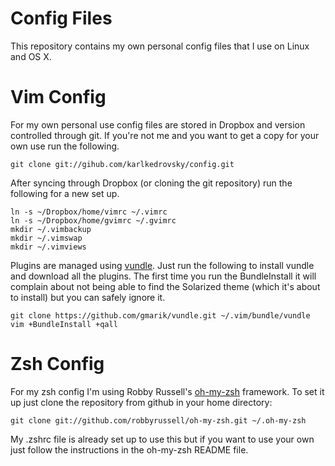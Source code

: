 Config Files
============

This repository contains my own personal config files that I use on Linux and
OS X.

Vim Config
==========

For my own personal use config files are stored in Dropbox and version
controlled through git.  If you're not me and you want to get a copy for your
own use run the following.

    git clone git://gihub.com/karlkedrovsky/config.git

After syncing through Dropbox (or cloning the git repository) run the following
for a new set up.

    ln -s ~/Dropbox/home/vimrc ~/.vimrc
    ln -s ~/Dropbox/home/gvimrc ~/.gvimrc
    mkdir ~/.vimbackup
    mkdir ~/.vimswap
    mkdir ~/.vimviews

Plugins are managed using [vundle](https://github.com/gmarik/vundle). Just run
the following to install vundle and download all the plugins. The first time
you run the BundleInstall it will complain about not being able to find the
Solarized theme (which it's about to install) but you can safely ignore it.

    git clone https://github.com/gmarik/vundle.git ~/.vim/bundle/vundle
    vim +BundleInstall +qall

Zsh Config
==========

For my zsh config I'm using Robby Russell's
[oh-my-zsh](https://github.com/robbyrussell/oh-my-zsh) framework. To set it up
just clone the repository from github in your home directory:

    git clone git://github.com/robbyrussell/oh-my-zsh.git ~/.oh-my-zsh

My .zshrc file is already set up to use this but if you want to use your own
just follow the instructions in the oh-my-zsh README file.
